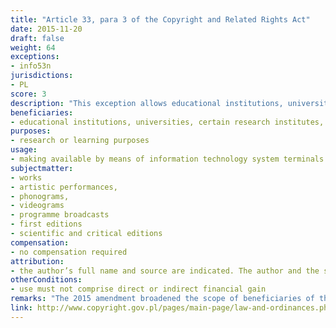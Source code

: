 ```yaml
---
title: "Article 33, para 3 of the Copyright and Related Rights Act"
date: 2015-11-20
draft: false
weight: 64
exceptions:
- info53n
jurisdictions:
- PL
score: 3
description: "This exception allows educational institutions, universities, certain research institutes, libraries, museums, and archives to make collections available for research or learning purposes by means of information technology system terminals located on their premises, if these activities are not performed for direct or indirect financial gain." 
beneficiaries:
- educational institutions, universities, certain research institutes, libraries, museums, and archives
purposes: 
- research or learning purposes 
usage:
- making available by means of information technology system terminals located on beneficiaries' premises
subjectmatter:
- works
- artistic performances,
- phonograms,
- videograms
- programme broadcasts
- first editions
- scientific and critical editions
compensation:
- no compensation required
attribution: 
- the author’s full name and source are indicated. The author and the source should be indicated taking into account existing possibilities
otherConditions: 
- use must not comprise direct or indirect financial gain
remarks: "The 2015 amendment broadened the scope of beneficiaries of the exception. Research institutes covered by the provision are those pursuing the activity referred to in Article 2.3 of the Act of 30 April 2010 on Research Institutes (Dziennik Ustaw 2018, item 736) and research institutes of the Polish Academy of Sciences pursuing the activity referred to in Article 50.4 of the Act of 30 April 2010 on the Polish Academy of Sciences (Dziennik Ustaw 2017, items 1869 and 2201).<br /><br />Article 34 of the Act sets a general obligation to name the author and the source, subject to existing options, in order to use the works within the limits of permissible free use. Authors do not have the right to remuneration, unless stipulated otherwise.<br /><br />Under article 100, the exercise of the rights in artistic performances, phonograms, videograms and programme broadcasts, first editions or scientific and critical editions, is subject to the restrictions referred to in Articles 23-35, respectively."
link: http://www.copyright.gov.pl/pages/main-page/law-and-ordinances.php
---
```

